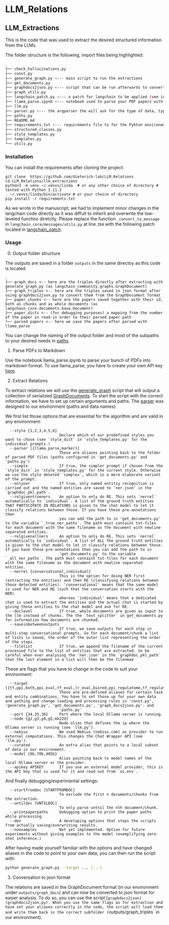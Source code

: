 # LLM_Relations

## LLM_Extractions

This is the code that was used to extract the desired structured information from the LLMs.

The folder structure is the following, import files being highlighted:

```bash
.
├── check_hallucinations.py
├── const.py
├── generate_graph.py <--- main script to run the extractions
├── get_documents.py
├── graphdocs2json.py <--- script that can be run afterwards to convert the exraction objects into parsable json format
├── graph_utils.py
├── langchain_patch.py <--- a patch for langchain to be applied (see installation)
├── llama_parse.ipynb <--- notebook used to parse your PDF papers with llama_parse
├── llm.py
├── parser.py <--- the argparser the will ask for the type of data, type of llm, API information and so on.
├── paths.py
├── README.md
├── requirements.txt <--- requirements file to for the Pyhton environemnt (see installation)
├── structured_classes.py
├── style_templates.py
├── templates.py
└── utils.py
```

### Installation

You can install the requirements after cloning the project:

```
git clone  https://github.com/dieterich-lab/LLM_Relations
cd LLM_Relations/llm_extractions
python3 -m venv ~/.venvs/linda  # or any other choice of directory # tested with Python 3.11.2
. ~/.venvs/linda/bin/activate # or your choice of directory
pip install -r requirements.txt
```

As we wrote in the manuscript, we had to implement minor changes in the langchain code directly as it was diffult to inherit and overwrite the low-leveled functino diretctly. Please replace the function `_convert_to_message` in `langchain_core/messages/utils.py` at line `284` with the following patch located in [langchain_patch](langchain_patch.py).

### Usage

0) Output folder structure

The outputs are saved in a folder `outputs` in the same directoy as this code is located.

```
.
├── graph_docs <-- here are the triples directly after extracting with generate_graph.py (as langchain_community.graphs.GraphDocument)
├── graph_triples <-- here are the triples saved in json format after using graphdocs2json.py to convert them from the GraphDocument format
├── paper_chunks <-- here are the papers saved together with their id, both as chunks and as whole documents (as langchain_core.documents.base.Document)
├── paper_dicts <-- (for debugging purposes) a mapping from the number of the paper in read-in order to their parsed paper path
└── parsed papers <-- here we save the papers after parsed with llama_parse
```

You can change the naming of the output folder and most of the subpaths to your desired needs in [paths](paths.py).

1) Parse PDFs to Markdown

Use the notebook llama_parse.ipynb to parse your bunch of PDFs into markdown format. To use llama_parse, you have to create your own APi key [here](https://docs.cloud.llamaindex.ai/llamaparse/getting_started/get_an_api_key).

2) Extract Relations

To extract relations we will use the [generate_graph](generate_graph.py) script that will output a collection of serialized [GraphDocuments](https://python.langchain.com/api_reference/community/graphs/langchain_community.graphs.graph_document.GraphDocument.html). To start the script with the correct information, we have to set up certain arguments and paths. The [parser](parser.py) was designed to our environment (paths and data names). 

We first list those options that are essential for the algorithm and are valid in any environment:

```
  --style {1,2,3,4,5,6}
                        Declare which of our predefined styles you want to chose (see `style_dict` in 'style_templates.py' for the individual prompts.)
  --parser [{llama_parse,marker}]
                        These are aliases pointing back to the folder of parsed PDF files (paths configured in 'get_documents.py' and 'paths.py')
  --simple              If true, the simpler prompt if chosen from the `style_dict` in 'style_templates.py' for the current style. Otherwise we use the style denoted `complex`, which is a more elaborate variant of the prompt.
  --onlyner             If true, only named entitiy recognition is carried out and the named entities are saved to 'ner.json' in the `graphdoc_pkl_path`.
  --relgiventrueners    An option to only do RE. This sets `nerrel` automatically to `individual`. A list of the ground truth entities THAT PARTICIPATE IN RELATIONS is given to the chat model to let it classify relations between those. If you have those pre-annotations then
                        you can add the path to in 'get_documents.py' to the variable `_true_ner_paths`. The path must containt txt-files for each document with the same filename as the document with newline separated entities.
  --relgivenallners     An option to only do RE. This sets `nerrel` automatically to `individual`. A list of ALL the ground truth entities is given to the chat model to let it classify relations between those. If you have those pre-annotations then you can add the path to in
                        'get_documents.py' to the variable `_all_ner_paths`. The path must containt txt-files for each document with the same filename as the document with newline separated entities.
  --nerrel {conversational,individual}
                        This is the option for doing NER first (extracting the entities) and then RE (classifying relations between those detected entities). 'conversational' means that the same model is used for NER and RE (such that the conversation starts with the NER)
                        whereas 'individual' means that a dedicated chat is used to extract the entities and the actual chat is started by giving those entities to the chat model and ask for RE.
  --doclevel            If true, whole documents are given as input to the llm instead of chunks. The the `text_splitter` in get_documents.py for information how documents are chunked.
  --saveinbetweenoutputs
                        If true, we save outputs for each step in multi-step conversational prompts. So for each document/chunk a list of lists is saved, the order of the outer list representing the order of the steps.
  --filelist            If true, we append the filename of the current processed file to the list of entities that are extracted. So be careful when ever analysing the 'ner.json' in the `graphdoc_pkl_path` that the last element in a list will then be the filenmae
```

These are flags that you have to change in the code to suit your environment:

```
  --target [{tf,ppi,both,ppi_eval,tf_eval,lr_eval,biored,ppi_regulatome,tf_regulatome}]
                        These are pre-defined aliases for certain task and entity combinations. You have to set those up for your own data and pathing and change loading and processing rules in 'const.py', 'generate_graph.py', 'get_documents.py', 'graph_docs2json.py'. and
                        'paths.py'
  --port {34,35,36}     Port where the local Ollama server is running.
  --node {g2,g3,g4,g5,mk22d}
                        Node alias that defines the ip where the Ollama server is running (see 'llm.py').
  --nebius              We used Nebius (nebius.com) as provider to run external computations. This changes the Chat Wrapper API (see 'llm.py').
  --curated             An extra alias that points to a local subset of data in our environment.
  --model {8b,70b,405b}
                        Alias pointing back to model names of the local Ollama server or the provider.
  --apikey APIKEY       If you use an external model provider, this is the API key that is used for it and read out from `os.env`.
```

And finally debugging/experimental settings:

```
  --startfromdoc [STARTFROMDOC]
                        To exclude the first n documents/chunks from the extraction.
  --untildoc [UNTILDOC]
                        To only parse untnil the nth document/chunk.
  --printpaperpaths     Debugging option to print the paper paths while processing.
  --dev                 A developing options that stops the scripts from actually saving/overwriting results.
  --noexamples          Not yet implemented. Option for future experiments without giving examples to the model (exemplifying zero-shot inference.)
```

After having made yourself familiar with the options and have changed aliases in the code to point to your own data, you can then run the script with:

```bash
python generate_graph.py --target ... [...]
```

3) Conversation to json format

The relations are saved in the GraphDocument format (in our environment under `outputs/graph_docs`) and can now be converted to json format for easier analysis. To do so, you can use the script [`graphdocs2json](graphdocs2json.py). When you use the same flags as for extraction and have set your aliases correctly in the code, the script will load them and write them back in the correct subfolder (`outputs/graph_triples` in our environment).

